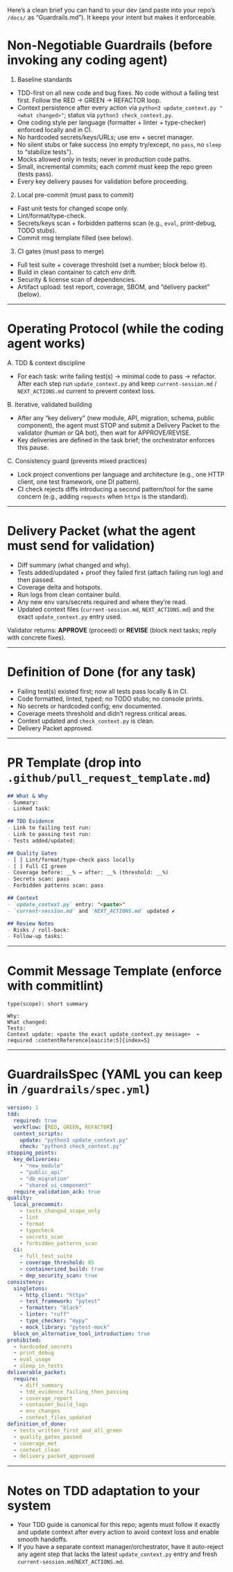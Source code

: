 Here’s a clean brief you can hand to your dev (and paste into your repo’s `/docs/` as “Guardrails.md”). It keeps your intent but makes it enforceable.

# Non-Negotiable Guardrails (before invoking any coding agent)

1. Baseline standards

* TDD-first on all new code and bug fixes. No code without a failing test first. Follow the RED → GREEN → REFACTOR loop.&#x20;
* Context persistence after every action via `python3 update_context.py "<what changed>"`; status via `python3 check_context.py`.&#x20;
* One coding style per language (formatter + linter + type-checker) enforced locally and in CI.
* No hardcoded secrets/keys/URLs; use env + secret manager.
* No silent stubs or fake success (no empty try/except, no `pass`, no `sleep` to “stabilize tests”).
* Mocks allowed only in tests; never in production code paths.
* Small, incremental commits; each commit must keep the repo green (tests pass).
* Every key delivery pauses for validation before proceeding.

2. Local pre-commit (must pass to commit)

* Fast unit tests for changed scope only.
* Lint/format/type-check.
* Secrets/keys scan + forbidden patterns scan (e.g., `eval`, print-debug, TODO stubs).
* Commit msg template filled (see below).

3. CI gates (must pass to merge)

* Full test suite + coverage threshold (set a number; block below it).
* Build in clean container to catch env drift.
* Security & license scan of dependencies.
* Artifact upload: test report, coverage, SBOM, and “delivery packet” (below).

---

# Operating Protocol (while the coding agent works)

A. TDD & context discipline

* For each task: write failing test(s) → minimal code to pass → refactor. After each step run `update_context.py` and keep `current-session.md` / `NEXT_ACTIONS.md` current to prevent context loss.&#x20;

B. Iterative, validated building

* After any “key delivery” (new module, API, migration, schema, public component), the agent must STOP and submit a Delivery Packet to the validator (human or QA bot), then wait for APPROVE/REVISE.
* Key deliveries are defined in the task brief; the orchestrator enforces this pause.

C. Consistency guard (prevents mixed practices)

* Lock project conventions per language and architecture (e.g., one HTTP client, one test framework, one DI pattern).
* CI check rejects diffs introducing a second pattern/tool for the same concern (e.g., adding `requests` when `httpx` is the standard).

---

# Delivery Packet (what the agent must send for validation)

* Diff summary (what changed and why).
* Tests added/updated + proof they failed first (attach failing run log) and then passed.
* Coverage delta and hotspots.
* Run logs from clean container build.
* Any new env vars/secrets required and where they’re read.
* Updated context files (`current-session.md`, `NEXT_ACTIONS.md`) and the exact `update_context.py` entry used.&#x20;

Validator returns: **APPROVE** (proceed) or **REVISE** (block next tasks; reply with concrete fixes).

---

# Definition of Done (for any task)

* Failing test(s) existed first; now all tests pass locally & in CI.
* Code formatted, linted, typed; no TODO stubs; no console prints.
* No secrets or hardcoded config; env documented.
* Coverage meets threshold and didn’t regress critical areas.
* Context updated and `check_context.py` is clean.&#x20;
* Delivery Packet approved.

---

# PR Template (drop into `.github/pull_request_template.md`)

```md
## What & Why
- Summary:
- Linked task:

## TDD Evidence
- Link to failing test run:
- Link to passing test run:
- Tests added/updated:

## Quality Gates
- [ ] Lint/format/type-check pass locally
- [ ] Full CI green
- Coverage before: __% → after: __% (threshold: __%)
- Secrets scan: pass
- Forbidden patterns scan: pass

## Context
- `update_context.py` entry: "<paste>"
- `current-session.md` and `NEXT_ACTIONS.md` updated ✔️

## Review Notes
- Risks / roll-back:
- Follow-up tasks:
```

---

# Commit Message Template (enforce with commitlint)

```
type(scope): short summary

Why:
What changed:
Tests:
Context update: <paste the exact update_context.py message>  ← required :contentReference[oaicite:5]{index=5}
```

---

# GuardrailsSpec (YAML you can keep in `/guardrails/spec.yml`)

```yaml
version: 1
tdd:
  required: true
  workflow: [RED, GREEN, REFACTOR]
  context_scripts:
    update: "python3 update_context.py"
    check: "python3 check_context.py"
stopping_points:
  key_deliveries:
    - "new_module"
    - "public_api"
    - "db_migration"
    - "shared_ui_component"
  require_validation_ack: true
quality:
  local_precommit:
    - tests_changed_scope_only
    - lint
    - format
    - typecheck
    - secrets_scan
    - forbidden_patterns_scan
  ci:
    - full_test_suite
    - coverage_threshold: 85
    - containerized_build: true
    - dep_security_scan: true
consistency:
  singletons:
    - http_client: "httpx"
    - test_framework: "pytest"
    - formatter: "black"
    - linter: "ruff"
    - type_checker: "mypy"
    - mock_library: "pytest-mock"
  block_on_alternative_tool_introduction: true
prohibited:
  - hardcoded_secrets
  - print_debug
  - eval_usage
  - sleep_in_tests
deliverable_packet:
  require:
    - diff_summary
    - tdd_evidence_failing_then_passing
    - coverage_report
    - container_build_logs
    - env_changes
    - context_files_updated
definition_of_done:
  - tests_written_first_and_all_green
  - quality_gates_passed
  - coverage_met
  - context_clean
  - delivery_packet_approved
```

---

# Notes on TDD adaptation to your system

* Your TDD guide is canonical for this repo; agents must follow it exactly and update context after every action to avoid context loss and enable smooth handoffs.&#x20;
* If you have a separate context manager/orchestrator, have it auto-reject any agent step that lacks the latest `update_context.py` entry and fresh `current-session.md`/`NEXT_ACTIONS.md`.&#x20;
